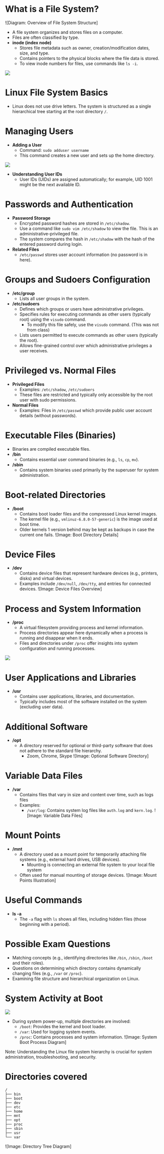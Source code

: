 # What is a File System?
![Diagram: Overview of File System Structure]
- A file system organizes and stores files on a computer.
- Files are often classified by type.
- **inode (index node)**
	- Stores file metadata such as owner, creation/modification dates, size, and type.
	- Contains pointers to the physical blocks where the file data is stored.
	- To view inode numbers for files, use commands like `ls -i`.

![](img/1.png)

# Linux File System Basics
- Linux does not use drive letters. The system is structured as a single hierarchical tree starting at the root directory `/`.

# Managing Users
- **Adding a User**
	- Command: `sudo adduser username`
	- This command creates a new user and sets up the home directory.

![](img/2.png)

- **Understanding User IDs**
	- User IDs (UIDs) are assigned automatically; for example, UID 1001 might be the next available ID.
	
# Passwords and Authentication
- **Password Storage**
	- Encrypted password hashes are stored in `/etc/shadow`.
	- Use a command like `sudo vim /etc/shadow` to view the file. This is an administrative-privileged file.
	- The system compares the hash in `/etc/shadow` with the hash of the entered password during login.
- **Related Files**
	- `/etc/passwd` stores user account information (no password is in here).

# Groups and Sudoers Configuration
- **/etc/group**
	- Lists all user groups in the system.
- **/etc/sudoers**
	- Defines which groups or users have administrative privileges.
	- Specifies rules for executing commands as other users (typically root) using the `visudo` command.
		- To modify this file safely, use the `visudo` command. (This was not from class)
	- Lists users permitted to execute commands as other users (typically the root).
	- Allows fine-grained control over which administrative privileges a user receives.

# Privileged vs. Normal Files
- **Privileged Files**
	- Examples: `/etc/shadow`, `/etc/sudoers`
	- These files are restricted and typically only accessible by the root user with sudo permissions.
- **Normal Files**
	- Examples: Files in `/etc/passwd` which provide public user account details (without passwords).

# Executable Files (Binaries)
- Binaries are compiled executable files.
- **/bin**
	- Contains essential user command binaries (e.g., `ls`, `cp`, `mv`).
- **/sbin**
	- Contains system binaries used primarily by the superuser for system administration.

# Boot-related Directories
- **/boot**
	- Contains boot loader files and the compressed Linux kernel images.
	- The kernel file (e.g., `vmlinuz-6.8.0-57-generic`) is the image used at boot time.
	- Older kernels 1 version behind may be kept as backups in case the current one fails.
![Image: Boot Directory Details]

# Device Files
- **/dev**
	- Contains device files that represent hardware devices (e.g., printers, disks) and virtual devices.
	- Examples include `/dev/null`, `/dev/tty`, and entries for connected devices.
![Image: Device Files Overview]

# Process and System Information
- **/proc**
	- A virtual filesystem providing process and kernel information.
	- Process directories appear here dynamically when a process is running and disappear when it ends.
	- Files and directories under `/proc` offer insights into system configuration and running processes.

![](img/3.png) 

# User Applications and Libraries
- **/usr**
	- Contains user applications, libraries, and documentation.
	- Typically includes most of the software installed on the system (excluding user data).

# Additional Software
- **/opt**
	- A directory reserved for optional or third-party software that does not adhere to the standard file hierarchy.
		- Zoom, Chrome, Skype
![Image: Optional Software Directory]

# Variable Data Files
- **/var**
	- Contains files that vary in size and content over time, such as logs files
	- Examples:
		- `/var/log`: Contains system log files like `auth.log` and `kern.log`.
![Image: Variable Data Files]

# Mount Points
- **/mnt**
	- A directory used as a mount point for temporarily attaching file systems (e.g., external hard drives, USB devices).
		- Mounting is connecting an external file system to your local file system
	- Often used for manual mounting of storage devices.
![Image: Mount Points Illustration]

# Useful Commands
- **ls -a**
	- The `-a` flag with `ls` shows all files, including hidden files (those beginning with a period).

# Possible Exam Questions
- Matching concepts (e.g., identifying directories like `/bin`, `/sbin`, `/boot` and their roles).
- Questions on determining which directory contains dynamically changing files (e.g., `/var` or `/proc`).
- Examining file structure and hierarchical organization on Linux.

# System Activity at Boot

![](img/4.png)

- During system power-up, multiple directories are involved:
	- `/boot`: Provides the kernel and boot loader.
	- `/var`: Used for logging system events.
	- `/proc`: Contains processes and system information.
![Image: System Boot Process Diagram]

Note: Understanding the Linux file system hierarchy is crucial for system administration, troubleshooting, and security.

# Directories covered
```
/
├── bin
├── boot
├── dev
├── etc
├── home
├── mnt
├── opt
├── proc
├── sbin
├── usr
└── var
```
![Image: Directory Tree Diagram]